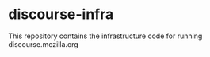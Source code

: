 # discourse-infra
This repository contains the infrastructure code for running discourse.mozilla.org
